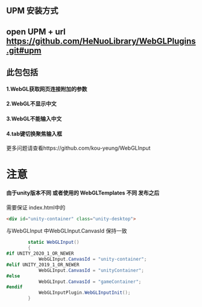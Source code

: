 ## UPM 安装方式

## open UPM + url https://github.com/HeNuoLibrary/WebGLPlugins.git#upm 

## 此包包括 

#### 1.WebGL获取网页连接附加的参数

#### 2.WebGL不显示中文

#### 3.WebGL不能输入中文

#### 4.tab键切换聚焦输入框

更多问题请查看https://github.com/kou-yeung/WebGLInput

# 注意

#### 由于unity版本不同  或者使用的 WebGLTemplates 不同 发布之后 

需要保证 index.html中的

```html
<div id="unity-container" class="unity-desktop">
```

与WebGLInput 中WebGLInput.CanvasId 保持一致

```csharp
        static WebGLInput()
        {
#if UNITY_2020_1_OR_NEWER
            WebGLInput.CanvasId = "unity-container";
#elif UNITY_2019_1_OR_NEWER
            WebGLInput.CanvasId = "unityContainer";
#else
            WebGLInput.CanvasId = "gameContainer";
#endif
            WebGLInputPlugin.WebGLInputInit();
        }
```
